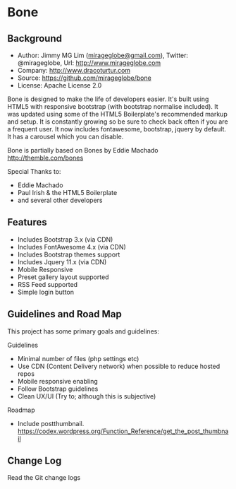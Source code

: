 Bone
================================================

Background
------------------------------------------------
- Author: Jimmy MG Lim (mirageglobe@gmail.com), Twitter: @mirageglobe, Url: http://www.mirageglobe.com
- Company: http://www.dracoturtur.com
- Source: https://github.com/mirageglobe/bone
- License: Apache License 2.0

Bone is designed to make the life of developers easier. It's built using HTML5 with responsive bootstrap (with bootstrap normalise included). It was updated using some of the HTML5 Boilerplate's recommended markup and setup. It is constantly growing so be sure to check back often if you are a frequent user. It now includes fontawesome, bootstrap, jquery by default. It has a carousel which you can disable.

Bone is partially based on Bones by Eddie Machado http://themble.com/bones

Special Thanks to:

- Eddie Machado
- Paul Irish & the HTML5 Boilerplate
- and several other developers


Features
------------------------------------------------
- Includes Bootstrap 3.x (via CDN)
- Includes FontAwesome 4.x (via CDN)
- Includes Bootstrap themes support
- Includes Jquery 11.x (via CDN)
- Mobile Responsive
- Preset gallery layout supported
- RSS Feed supported
- Simple login button


Guidelines and Road Map
------------------------------------------------
This project has some primary goals and guidelines:

Guidelines

- Minimal number of files (php settings etc)
- Use CDN (Content Delivery network) when possible to reduce hosted repos
- Mobile responsive enabling
- Follow Bootstrap guidelines
- Clean UX/UI (Try to; although this is subjective)

Roadmap

- Include postthumbnail. https://codex.wordpress.org/Function_Reference/get_the_post_thumbnail


Change Log
------------------------------------------------
Read the Git change logs